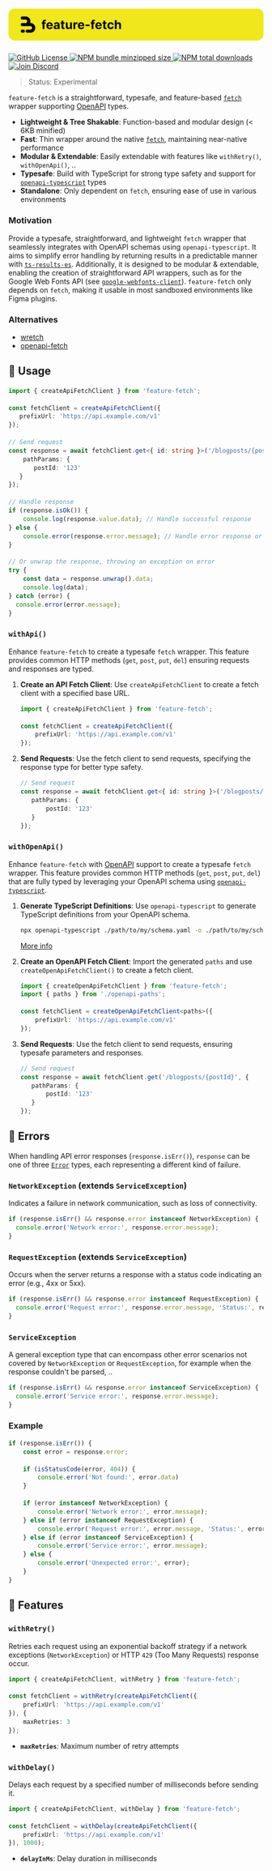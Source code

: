 <h1 align="center">
    <img src="./.github/banner.svg" alt="feature-fetch banner">
</h1>

<p align="left">
    <a href="https://github.com/inbeta-group/monorepo/blob/develop/LICENSE">
        <img src="https://img.shields.io/github/license/inbeta-group/monorepo.svg?label=license&style=flat&colorA=293140&colorB=F0E81A" alt="GitHub License"/>
    </a>
    <a href="https://www.npmjs.com/package/feature-fetch">
        <img src="https://img.shields.io/bundlephobia/minzip/feature-fetch.svg?label=minzipped%20size&style=flat&colorA=293140&colorB=F0E81A" alt="NPM bundle minzipped size"/>
    </a>
    <a href="https://www.npmjs.com/package/feature-fetch">
        <img src="https://img.shields.io/npm/dt/feature-fetch.svg?label=downloads&style=flat&colorA=293140&colorB=F0E81A" alt="NPM total downloads"/>
    </a>
    <a href="https://dyn.art/s/discord/?source=inbeta-group-readme">
        <img src="https://img.shields.io/discord/795291052897992724.svg?label=&logo=discord&logoColor=ffffff&color=7389D8&labelColor=F0E81A" alt="Join Discord"/>
    </a>
</p>

> Status: Experimental

`feature-fetch` is a straightforward, typesafe, and feature-based [`fetch`](https://developer.mozilla.org/en-US/docs/Web/API/Fetch_API) wrapper supporting [OpenAPI](https://www.openapis.org/) types.

- **Lightweight & Tree Shakable**: Function-based and modular design (< 6KB minified)
- **Fast**: Thin wrapper around the native [`fetch`](https://developer.mozilla.org/en-US/docs/Web/API/Fetch_API), maintaining near-native performance
- **Modular & Extendable**: Easily extendable with features like `withRetry()`, `withOpenApi()`, ..
- **Typesafe**: Build with TypeScript for strong type safety and support for [`openapi-typescript`](https://github.com/drwpow/openapi-typescript) types
- **Standalone**: Only dependent on `fetch`, ensuring ease of use in various environments

### Motivation

Provide a typesafe, straightforward, and lightweight `fetch` wrapper that seamlessly integrates with OpenAPI schemas using `openapi-typescript`. It aims to simplify error handling by returning results in a predictable manner with [`ts-results-es`](https://github.com/lune-climate/ts-results-es#readme). Additionally, it is designed to be modular & extendable, enabling the creation of straightforward API wrappers, such as for the Google Web Fonts API (see [`google-webfonts-client`](https://github.com/inbeta-group/monorepo/tree/develop/packages/google-webfonts-client)). `feature-fetch` only depends on `fetch`, making it usable in most sandboxed environments like Figma plugins.

### Alternatives

- [wretch](https://github.com/elbywan/wretch)
- [openapi-fetch](https://github.com/drwpow/openapi-typescript/tree/main/packages/openapi-fetch)

## 📖 Usage

```ts
import { createApiFetchClient } from 'feature-fetch';

const fetchClient = createApiFetchClient({
   prefixUrl: 'https://api.example.com/v1'
});

// Send request
const response = await fetchClient.get<{ id: string }>('/blogposts/{postId}', {
    pathParams: {
       postId: '123'
   }
});

// Handle response
if (response.isOk()) {
    console.log(response.value.data); // Handle successful response
} else {
    console.error(response.error.message); // Handle error response or network exception
}

// Or unwrap the response, throwing an exception on error
try {
    const data = response.unwrap().data;
    console.log(data);
} catch (error) {
  console.error(error.message);
}
```

### `withApi()`

Enhance `feature-fetch` to create a typesafe `fetch` wrapper. This feature provides common HTTP methods (`get`, `post`, `put`, `del`) ensuring requests and responses are typed.

1. **Create an API Fetch Client**:
   Use `createApiFetchClient` to create a fetch client with a specified base URL.

   ```ts
   import { createApiFetchClient } from 'feature-fetch';

   const fetchClient = createApiFetchClient({
       prefixUrl: 'https://api.example.com/v1'
   });
   ```

2. **Send Requests**:
   Use the fetch client to send requests, specifying the response type for better type safety.

   ```ts
   // Send request
   const response = await fetchClient.get<{ id: string }>('/blogposts/{postId}', {
      pathParams: {
          postId: '123'
      }
   });
   ```

### `withOpenApi()`

Enhance `feature-fetch` with [OpenAPI](https://www.openapis.org/) support to create a typesafe `fetch` wrapper. This feature provides common HTTP methods (`get`, `post`, `put`, `del`) that are fully typed by leveraging your OpenAPI schema using [`openapi-typescript`](https://github.com/drwpow/openapi-typescript/).

1. **Generate TypeScript Definitions**:
   Use `openapi-typescript` to generate TypeScript definitions from your OpenAPI schema.

   ```bash
   npx openapi-typescript ./path/to/my/schema.yaml -o ./path/to/my/schema.d.ts
   ```
   [More info](https://github.com/drwpow/openapi-typescript/tree/main/packages/openapi-typescript)

2. **Create an OpenAPI Fetch Client**:
   Import the generated `paths` and use `createOpenApiFetchClient()` to create a fetch client.

   ```ts
   import { createOpenApiFetchClient } from 'feature-fetch';
   import { paths } from './openapi-paths';

   const fetchClient = createOpenApiFetchClient<paths>({
       prefixUrl: 'https://api.example.com/v1'
   });
   ```

3. **Send Requests**:
   Use the fetch client to send requests, ensuring typesafe parameters and responses.

   ```ts
   // Send request
   const response = await fetchClient.get('/blogposts/{postId}', {
      pathParams: {
          postId: '123'
      }
   });
   ```

## 🚨 Errors

When handling API error responses (`response.isErr()`), `response` can be one of three [`Error`](https://developer.mozilla.org/en-US/docs/Web/JavaScript/Reference/Global_Objects/Error) types, each representing a different kind of failure.

### `NetworkException` (extends `ServiceException`)

Indicates a failure in network communication, such as loss of connectivity.

```ts
if (response.isErr() && response.error instanceof NetworkException) {
  console.error('Network error:', response.error.message);
}
```

### `RequestException` (extends `ServiceException`)

Occurs when the server returns a response with a status code indicating an error (e.g., 4xx or 5xx).

```ts
if (response.isErr() && response.error instanceof RequestException) {
  console.error('Request error:', response.error.message, 'Status:', response.error.status);
}
```

### `ServiceException`

A general exception type that can encompass other error scenarios not covered by `NetworkException` or `RequestException`, for example when the response couldn't be parsed, ..

```ts
if (response.isErr() && response.error instanceof ServiceException) {
  console.error('Service error:', response.error.message);
}
```

### Example

```ts
if (response.isErr()) {
    const error = response.error;

    if (isStatusCode(error, 404)) {
        console.error('Not found:', error.data)
    }

    if (error instanceof NetworkException) {
        console.error('Network error:', error.message);
    } else if (error instanceof RequestException) {
        console.error('Request error:', error.message, 'Status:', error.status);
    } else if (error instanceof ServiceException) {
        console.error('Service error:', error.message);
    } else {
        console.error('Unexpected error:', error);
    }
} 
```

## 📙 Features

### `withRetry()`

Retries each request using an exponential backoff strategy if a network exceptions (`NetworkException`) or HTTP `429` (Too Many Requests) response occur.

```ts
import { createApiFetchClient, withRetry } from 'feature-fetch';

const fetchClient = withRetry(createApiFetchClient({
    prefixUrl: 'https://api.example.com/v1'
}), {
    maxRetries: 3
});
```

- **`maxRetries`**: Maximum number of retry attempts

### `withDelay()`

Delays each request by a specified number of milliseconds before sending it.

```ts
import { createApiFetchClient, withDelay } from 'feature-fetch';

const fetchClient = withDelay(createApiFetchClient({
    prefixUrl: 'https://api.example.com/v1'
}), 1000);
```

- **`delayInMs`**: Delay duration in milliseconds